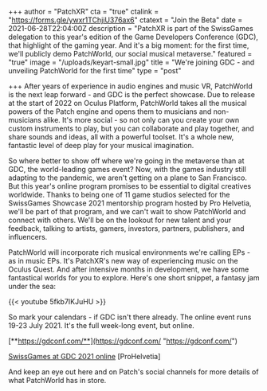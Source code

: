 +++
author = "PatchXR"
cta = "true"
ctalink = "https://forms.gle/ywxr1TChjiU376ax6"
ctatext = "Join the Beta"
date = 2021-06-28T22:04:00Z
description = "PatchXR is part of the SwissGames delegation to this year's edition of the Game Developers Conference (GDC), that highlight of the gaming year. And it's a big moment: for the first time, we'll publicly demo PatchWorld, our social musical metaverse."
featured = "true"
image = "/uploads/keyart-small.jpg"
title = "We're joining GDC - and unveiling PatchWorld for the first time"
type = "post"

+++
After years of experience in audio engines and music VR, PatchWorld is the next leap forward - and GDC is the perfect showcase. Due to release at the start of 2022 on Oculus Platform, PatchWorld takes all the musical powers of the Patch engine and opens them to musicians and non-musicians alike. It's more social - so not only can you create your own custom instruments to play, but you can collaborate and play together, and share sounds and ideas, all with a powerful toolset. It's a whole new, fantastic level of deep play for your musical imagination.

So where better to show off where we're going in the metaverse than at GDC, the world-leading games event? Now, with the games industry still adapting to the pandemic, we aren't getting on a plane to San Francisco. But this year's online program promises to be essential to digital creatives worldwide. Thanks to being one of 11 game studios selected for the SwissGames Showcase 2021 mentorship program hosted by Pro Helvetia, we'll be part of that program, and we can't wait to show PatchWorld and connect with others. We'll be on the lookout for new talent and your feedback, talking to artists, gamers, investors, partners, publishers, and influencers.

PatchWorld will incorporate rich musical environments we're calling EPs - as in music EPs. It's PatchXR's new way of experiencing music on the Oculus Quest. And after intensive months in development, we have some fantastical worlds for you to explore. Here's one short snippet, a fantasy jam under the sea:

{{< youtube 5fkb7IKJuHU >}}

So mark your calendars - if GDC isn't there already. The online event runs 19-23 July 2021. It's the full week-long event, but online.

[**https://gdconf.com/**](https://gdconf.com/ "https://gdconf.com/")

[SwissGames at GDC 2021 online](https://swissgames.ch/2021/06/25/swissgames-at-gdc-2021-online/) \[ProHelvetia\]

And keep an eye out here and on Patch's social channels for more details of what PatchWorld has in store.